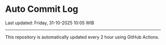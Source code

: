 # Auto Commit Log

Last updated: Friday, 31-10-2025 10:05 WIB

---

This repository is automatically updated every 2 hour using GitHub Actions.
